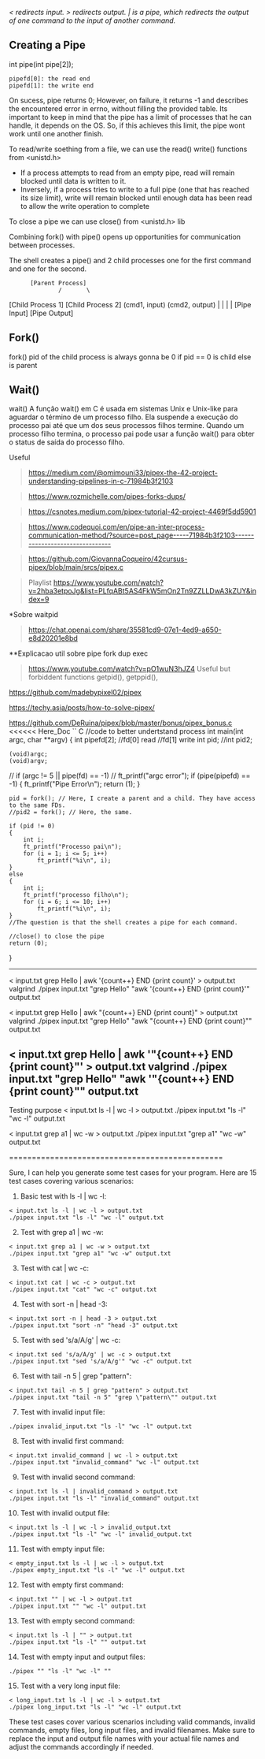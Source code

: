 *< redirects input.*
*> redirects output.*
*| is a pipe, which redirects the output of one command to the input of another command.*


## Creating a Pipe ##

int pipe(int pipe[2]);

    pipefd[0]: the read end
    pipefd[1]: the write end

On sucess, pipe returns 0;
However, on failure, it returns -1 and describes the encountered error in errno, without filling the provided table.
Its important to keep in mind that the pipe has a limit of processes that he can handle, it depends on the OS.
So, if this achieves this limit, the pipe wont work until one another finish.

To read/write soething from a file, we can use the read() write() functions from <unistd.h>

- If a process attempts to read from an empty pipe, read will remain blocked until data is written to it.
- Inversely, if a process tries to write to a full pipe (one that has reached its size limit), write will remain blocked until enough data has been read to allow the write operation to complete

To close a pipe we can use close() from <unistd.h> lib

Combining fork() with pipe() opens up opportunities for communication between processes.

The shell creates a pipe() and 2 child processes
one for the first command and one for the second.


          [Parent Process]
                  /       \
   [Child Process 1]       [Child Process 2]
    (cmd1, input)           (cmd2, output)
         |                       |
         |                       |
    [Pipe Input]           [Pipe Output]

## Fork()
fork()
pid of the child process is always gonna be 0
if pid == 0 is child
else is parent

## Wait()
wait()
A função wait() em C é usada em sistemas Unix e Unix-like para aguardar o término de um processo filho. 
Ela suspende a execução do processo pai até que um dos seus processos filhos termine. 
Quando um processo filho termina, o processo pai pode usar a função wait() para obter o status de saída do processo filho.

Useful
>https://medium.com/@omimouni33/pipex-the-42-project-understanding-pipelines-in-c-71984b3f2103

>https://www.rozmichelle.com/pipes-forks-dups/

>https://csnotes.medium.com/pipex-tutorial-42-project-4469f5dd5901

>https://www.codequoi.com/en/pipe-an-inter-process-communication-method/?source=post_page-----71984b3f2103--------------------------------

>https://github.com/GiovannaCoqueiro/42cursus-pipex/blob/main/srcs/pipex.c

>Playlist
>https://www.youtube.com/watch?v=2hba3etpoJg&list=PLfqABt5AS4FkW5mOn2Tn9ZZLLDwA3kZUY&index=9

*Sobre waitpid
>https://chat.openai.com/share/35581cd9-07e1-4ed9-a650-e8d20201e8bd

**Explicacao util sobre pipe fork dup exec
>https://www.youtube.com/watch?v=pO1wuN3hJZ4
Useful but forbiddent functions
getpid(), getppid(),

https://github.com/madebypixel02/pipex

https://techy.asia/posts/how-to-solve-pipex/

https://github.com/DeRuina/pipex/blob/master/bonus/pipex_bonus.c   <<<<<< Here_Doc
`` C
//code to better undertstand process
    int main(int argc, char **argv)
{
	int pipefd[2];
	//fd[0] read
	//fd[1] write
	int pid;
	//int	pid2;

	(void)argc;
	(void)argv;
//   if (argc != 5 || pipe(fd) == -1)
//		ft_printf("argc error");
	if (pipe(pipefd) == -1)
	{
		ft_printf("Pipe Error\n");
		return (1);
	}

	pid = fork(); // Here, I create a parent and a child. They have access to the same FDs.
	//pid2 = fork(); // Here, the same.

	if (pid != 0)
	{
		int	i;
		ft_printf("Processo pai\n");
		for (i = 1; i <= 5; i++)
			ft_printf("%i\n", i);
	}
	else
	{
		int i;
		ft_printf("processo filho\n");
		for (i = 6; i <= 10; i++)
			ft_printf("%i\n", i);
	}
	//The question is that the shell creates a pipe for each command.

	//close() to close the pipe
	return (0);
}

-------------------------------------------------------------
< input.txt grep Hello | awk '{count++} END {print count}' > output.txt
valgrind ./pipex input.txt "grep Hello" "awk '{count++} END {print count}'" output.txt

< input.txt grep Hello | awk "{count++} END {print count}" > output.txt
valgrind ./pipex input.txt "grep Hello" "awk \"{count++} END {print count}\"" output.txt

< input.txt grep Hello | awk '"{count++} END {print count}"' > output.txt
valgrind  ./pipex input.txt "grep Hello" "awk '\"{count++} END {print count}\"" output.txt
-----------------------------------------------------------------

Testing purpose
< input.txt ls -l | wc -l > output.txt
./pipex input.txt "ls -l" "wc -l" output.txt

< input.txt grep a1 | wc -w > output.txt
./pipex input.txt "grep a1" "wc -w" output.txt

===============================================

Sure, I can help you generate some test cases for your program. Here are 15 test cases covering various scenarios:

1. Basic test with ls -l | wc -l:
```
< input.txt ls -l | wc -l > output.txt
./pipex input.txt "ls -l" "wc -l" output.txt
```

2. Test with grep a1 | wc -w:
```
< input.txt grep a1 | wc -w > output.txt
./pipex input.txt "grep a1" "wc -w" output.txt
```

3. Test with cat | wc -c:
```
< input.txt cat | wc -c > output.txt
./pipex input.txt "cat" "wc -c" output.txt
```

4. Test with sort -n | head -3:
```
< input.txt sort -n | head -3 > output.txt
./pipex input.txt "sort -n" "head -3" output.txt
```

5. Test with sed 's/a/A/g' | wc -c:
```
< input.txt sed 's/a/A/g' | wc -c > output.txt
./pipex input.txt "sed 's/a/A/g'" "wc -c" output.txt
```

6. Test with tail -n 5 | grep "pattern":
```
< input.txt tail -n 5 | grep "pattern" > output.txt
./pipex input.txt "tail -n 5" "grep \"pattern\"" output.txt
```

7. Test with invalid input file:
```
./pipex invalid_input.txt "ls -l" "wc -l" output.txt
```

8. Test with invalid first command:
```
< input.txt invalid_command | wc -l > output.txt
./pipex input.txt "invalid_command" "wc -l" output.txt
```

9. Test with invalid second command:
```
< input.txt ls -l | invalid_command > output.txt
./pipex input.txt "ls -l" "invalid_command" output.txt
```

10. Test with invalid output file:
```
< input.txt ls -l | wc -l > invalid_output.txt
./pipex input.txt "ls -l" "wc -l" invalid_output.txt
```

11. Test with empty input file:
```
< empty_input.txt ls -l | wc -l > output.txt
./pipex empty_input.txt "ls -l" "wc -l" output.txt
```

12. Test with empty first command:
```
< input.txt "" | wc -l > output.txt
./pipex input.txt "" "wc -l" output.txt
```

13. Test with empty second command:
```
< input.txt ls -l | "" > output.txt
./pipex input.txt "ls -l" "" output.txt
```

14. Test with empty input and output files:
```
./pipex "" "ls -l" "wc -l" ""
```

15. Test with a very long input file:
```
< long_input.txt ls -l | wc -l > output.txt
./pipex long_input.txt "ls -l" "wc -l" output.txt
```

These test cases cover various scenarios including valid commands, invalid commands, empty files, long input files, and invalid filenames. Make sure to replace the input and output file names with your actual file names and adjust the commands accordingly if needed.
